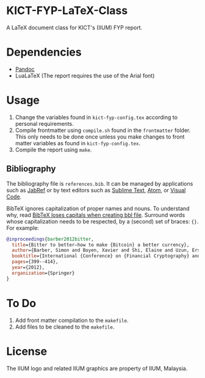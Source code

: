 # KICT-FYP-LaTeX-Class

A LaTeX document class for KICT's (IIUM) FYP report.

# Dependencies

- [Pandoc]
- LuaLaTeX (The report requires the use of the Arial font)

# Usage

1. Change the variables found in `kict-fyp-config.tex` according to personal requirements.
2. Compile frontmatter using `compile.sh` found in the `frontmatter` folder. This only needs to be done once unless you make changes to front matter variables as found in `kict-fyp-config.tex`.
3. Compile the report using `make`.

## Bibliography

The bibliography file is `references.bib`.
It can be managed by applications such as [JabRef] or by text editors such as [Sublime Text], [Atom], or [Visual Code].

BibTeX ignores capitalization of proper names and nouns.
To understand why, read [BibTeX loses capitals when creating bbl file](https://tex.stackexchange.com/questions/10772/bibtex-loses-capitals-when-creating-bbl-file).
Surround words whose capitalization needs to be respected, by a (second) set of braces: `{}`.
For example: 

```bibtex
@inproceedings{barber2012bitter,
  title={Bitter to better—how to make {Bitcoin} a better currency},
  author={Barber, Simon and Boyen, Xavier and Shi, Elaine and Uzun, Ersin},
  booktitle={International {Conference} on {Financial Cryptography} and {Data Security}},
  pages={399--414},
  year={2012},
  organization={Springer}
}
```

# To Do

1. Add front matter compilation to the `makefile`.
2. Add files to be cleaned to the `makefile`.

# License

The IIUM logo and related IIUM graphics are property of IIUM, Malaysia.

[Pandoc]: https://github.com/jgm/pandoc/releases
[JabRef]: http://www.jabref.org/
[Sublime Text]: https://www.sublimetext.com/
[Atom]: https://atom.io/
[Visual Code]: https://code.visualstudio.com/
